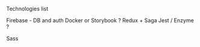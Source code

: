 Technologies list

Firebase - DB and auth 
Docker or Storybook ? 
Redux  +  Saga 
Jest / Enzyme ? 

Sass
